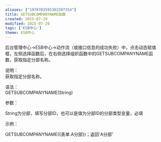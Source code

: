 ```yaml
---
aliases: ["1970703595382207354"]
title: GETSUBCOMPANYNAME函数
created: 2025-07-29
modified: 2025-07-29
tags: ['ESB中心']
theme: ESB中心
---
```


后台管理中心->ESB中心->动作流（或接口信息的成功失败）中，点击动态赋值框，左侧选择函数后，在右侧选择组织函数中的GETSUBCOMPANYNAME函数，获取指定分部名称。

说明：  
获取指定分部名称。

语法：  
GETSUBCOMPANYNAME(String)

参数：

String为分部，填写分部ID，也可以是值为分部ID的分部类型变量，必填

示例：

GETSUBCOMPANYNAME({表单.A分部})；返回'A分部'